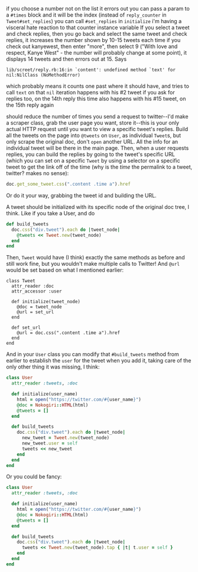 if you choose a number not on the list it errors out
you can pass a param to a `#times` block and it will be the index (instead of `reply_counter` in `Tweet#set_replies`)
you can call `#set_replies` in `initialize`
i'm having a visceral hate reaction to that counter instance variable
If you select a tweet and check replies, then you go back and select the same tweet and check replies, it increases the number shown by 10-15 tweets each time
if you check out kanyewest, then enter "more", then select 9 ("With love and respect, Kanye West" - the number will probably change at some point), it displays 14 tweets and then errors out at 15. Says

```
lib/screet/reply.rb:16:in `content': undefined method `text' for nil:NilClass (NoMethodError)
```

which probably means it counts one past where it should have, and tries to call `text` on that `nil` iteration
happens with his #2 tweet if you ask for replies too, on the 14th reply this time
also happens with his #15 tweet, on the 15th reply again

should reduce the number of times you send a request to twitter--I'd make a scraper class, grab the user page you want, store it--this is your only actual HTTP request until you want to view a specific tweet's replies. Build all the tweets on the page into `@tweets` on `User`, as individual `Tweet`s, but only scrape the original doc, don't `open` another URL. All the info for an individual tweet will be there in the main page. Then, when a user requests replies, you can build the replies by going to the tweet's specific URL (which you can set on a specific `Tweet` by using a selector on a specific tweet to get the link off of the time (why is the _time_ the permalink to a tweet, twitter? makes no sense):

```ruby
doc.get_some_tweet.css(".content .time a").href
```

Or do it your way, grabbing the tweet id and building the URL.

A tweet should be initialized with its specific node of the original doc tree, I think. Like if you take a User, and do

```ruby
def build_tweets
  doc.css("div.tweet").each do |tweet_node|
    @tweets << Tweet.new(tweet_node)
  end
end
```

Then, `Tweet` would have (I think) exactly the same methods as before and still work fine, but you wouldn't make multiple calls to Twitter! And `@url` would be set based on what I mentioned earlier:

```
class Tweet
  attr_reader :doc
  attr_accessor :user

  def initialize(tweet_node)
    @doc = tweet_node
    @url = set_url
  end
  
  def set_url
    @url = doc.css(".content .time a").href
  end
end
```

And in your `User` class you can modify that `#build_tweets` method from earlier to establish the `user` for the tweet when you add it, taking care of the only other thing it was missing, I think:

```ruby
class User
  attr_reader :tweets, :doc

  def initialize(user_name)
    html = open("https://twitter.com/#{user_name}")
    @doc = Nokogiri::HTML(html)
    @tweets = []
  end

  def build_tweets
    doc.css("div.tweet").each do |tweet_node|
      new_tweet = Tweet.new(tweet_node)
      new_tweet.user = self
      tweets << new_tweet
    end
  end
end
```

Or you could be fancy:

```ruby
class User
  attr_reader :tweets, :doc

  def initialize(user_name)
    html = open("https://twitter.com/#{user_name}")
    @doc = Nokogiri::HTML(html)
    @tweets = []
  end

  def build_tweets
    doc.css("div.tweet").each do |tweet_node|
      tweets << Tweet.new(tweet_node).tap { |t| t.user = self }
    end
  end
end
```